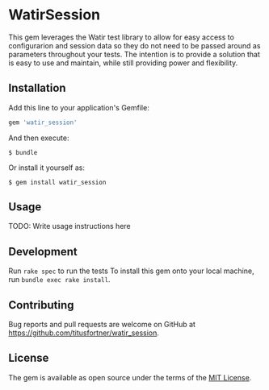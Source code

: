 # WatirSession

This gem leverages the Watir test library to allow for easy access
to configurarion and session data so they do not need to be passed around as 
parameters throughout your tests.
The intention is to provide a solution that is easy to use and maintain, 
while still providing power and flexibility.

## Installation

Add this line to your application's Gemfile:

```ruby
gem 'watir_session'
```

And then execute:

    $ bundle

Or install it yourself as:

    $ gem install watir_session

## Usage

TODO: Write usage instructions here

## Development

Run `rake spec` to run the tests
To install this gem onto your local machine, run `bundle exec rake install`. 


## Contributing

Bug reports and pull requests are welcome on GitHub at 
https://github.com/titusfortner/watir_session.


## License

The gem is available as open source under the terms of the 
[MIT License](http://opensource.org/licenses/MIT).

